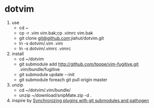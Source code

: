 dotvim
======
1. use
    - cd ~
    - cp -r .vim vim.bak;cp .vimrc vim.bak
    - git clone git@github.com:jiahut/dotvim.git
    - ln -s dotvim/.vim .vim
    - ln -s dotvim/.vimrc .vimrc
2. install
    - cd ~/dotvim
    - git submodule add http://github.com/tpope/vim-fugitive.git .vim/bundle/fugitive
    - git submodule update --init
    - git submodule foreach git pull origin master
3. unzip
    - cd ~/dotvim/.vim/bundle/
    - unzip ~/download/snipMate.zip -d .
3. inspire by [Synchronizing plugins with git submodules and pathogen][]

[Synchronizing plugins with git submodules and pathogen]: http://vimcasts.org/episodes/synchronizing-plugins-with-git-submodules-and-pathogen
